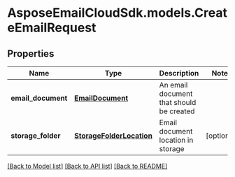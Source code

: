 # AsposeEmailCloudSdk.models.CreateEmailRequest
## Properties
Name | Type | Description | Notes
------------ | ------------- | ------------- | -------------
**email_document** | [**EmailDocument**](EmailDocument.md) | An email document that should be created              | 
**storage_folder** | [**StorageFolderLocation**](StorageFolderLocation.md) | Email document location in storage              | [optional] 



[[Back to Model list]](README.md#documentation-for-models) [[Back to API list]](README.md#documentation-for-api-endpoints) [[Back to README]](README.md)


